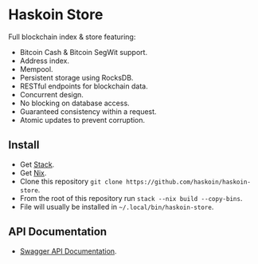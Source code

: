 # Haskoin Store

Full blockchain index & store featuring:

- Bitcoin Cash & Bitcoin SegWit support.
- Address index.
- Mempool.
- Persistent storage using RocksDB.
- RESTful endpoints for blockchain data.
- Concurrent design.
- No blocking on database access.
- Guaranteed consistency within a request.
- Atomic updates to prevent corruption.


## Install

* Get [Stack](https://haskell-lang.org/get-started).
* Get [Nix](https://nixos.org/nix/).
* Clone this repository `git clone https://github.com/haskoin/haskoin-store`.
* From the root of this repository run `stack --nix build --copy-bins`.
* File will usually be installed in `~/.local/bin/haskoin-store`.


## API Documentation

* [Swagger API Documentation](https://btc.haskoin.com/).
